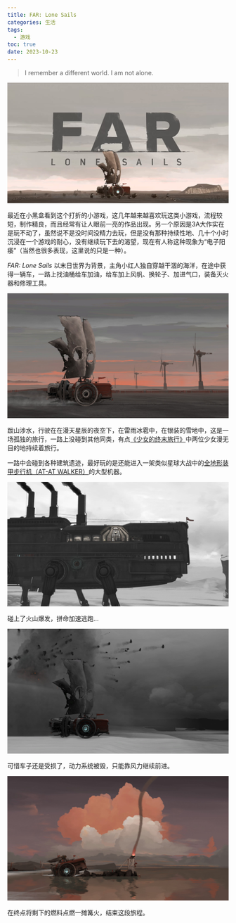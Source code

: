 ```yaml
---
title: FAR: Lone Sails
categories: 生活
tags:
  - 游戏
toc: true
date: 2023-10-23
---
```


> I remember a different world. I am not alone.

![](../images/2023/far-lone-sails.jpg)

最近在小黑盒看到这个打折的小游戏，这几年越来越喜欢玩这类小游戏，流程较短，制作精良，而且经常有让人眼前一亮的作品出现。另一个原因是3A大作实在是玩不动了，虽然说不是没时间没精力去玩，但是没有那种持续性地、几十个小时沉浸在一个游戏的耐心，没有继续玩下去的渴望，现在有人称这种现象为“电子阳痿”（当然也很多表现，这里说的只是一种）。

_FAR: Lone Sails_ 以末日世界为背景，主角小红人独自穿越干涸的海洋，在途中获得一辆车，一路上找油桶给车加油，给车加上风帆、换轮子、加进气口，装备灭火器和修理工具。

![](../images/2023/far-lone-sails-01.jpeg)

跋山涉水，行驶在在漫天星辰的夜空下，在雷雨冰雹中，在银装的雪地中，这是一场孤独的旅行，一路上没碰到其他同类，有点[《少女的终末旅行》](https://movie.douban.com/subject/27081136/)中两位少女漫无目的地持续着旅行。

一路中会碰到各种建筑遗迹，最好玩的是还能进入一架类似星球大战中的[全地形装甲步行机（AT-AT WALKER）](https://www.starwars.com/databank/at-at-walker)的大型机器。

![](../images/2023/far-lone-sails-02.jpeg)

碰上了火山爆发，拼命加速逃跑...

![](../images/2023/far-lone-sails-03.jpeg)

可惜车子还是受损了，动力系统被毁，只能靠风力继续前进。

![](../images/2023/far-lone-sails-04.jpeg)

在终点将剩下的燃料点燃一摊篝火，结束这段旅程。

